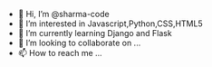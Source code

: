 - 👋 Hi, I’m @sharma-code
- 👀 I’m interested in Javascript,Python,CSS,HTML5
- 🌱 I’m currently learning Django and Flask
- 💞️ I’m looking to collaborate on ...
- 📫 How to reach me ...


<!---
sharma-code/sharma-code is a ✨ special ✨ repository because its `README.md` (this file) appears on your GitHub profile.
You can click the Preview link to take a look at your changes.
--->
